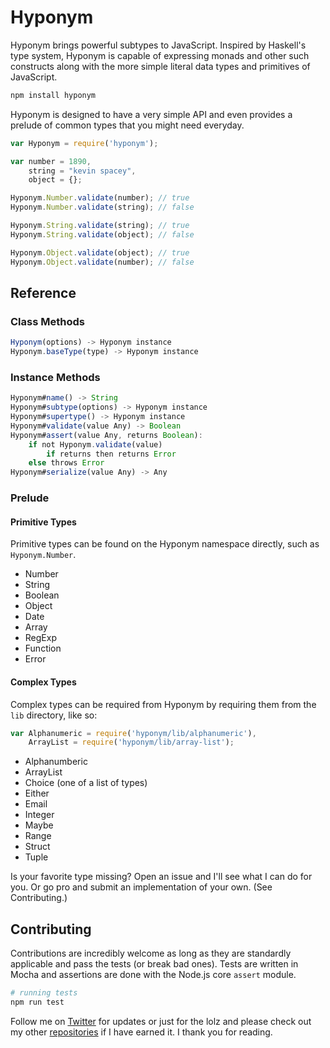 Hyponym
=======

Hyponym brings powerful subtypes to JavaScript. Inspired by Haskell's type system, Hyponym is capable of expressing monads and other such constructs along with the more simple literal data types and primitives of JavaScript.

```bash
npm install hyponym
```

Hyponym is designed to have a very simple API and even provides a prelude of common types that you might need everyday.

```javascript
var Hyponym = require('hyponym');

var number = 1890,
	string = "kevin spacey",
	object = {};

Hyponym.Number.validate(number); // true
Hyponym.Number.validate(string); // false

Hyponym.String.validate(string); // true
Hyponym.String.validate(object); // false

Hyponym.Object.validate(object); // true
Hyponym.Object.validate(number); // false
```

## Reference

### Class Methods

```javascript
Hyponym(options) -> Hyponym instance
Hyponym.baseType(type) -> Hyponym instance 
```

### Instance Methods

```javascript
Hyponym#name() -> String
Hyponym#subtype(options) -> Hyponym instance
Hyponym#supertype() -> Hyponym instance
Hyponym#validate(value Any) -> Boolean
Hyponym#assert(value Any, returns Boolean):
	if not Hyponym.validate(value)
		if returns then returns Error
	else throws Error
Hyponym#serialize(value Any) -> Any
```

### Prelude

#### Primitive Types
Primitive types can be found on the Hyponym namespace directly, such as `Hyponym.Number`.

- Number
- String
- Boolean
- Object
- Date
- Array
- RegExp
- Function
- Error

#### Complex Types
Complex types can be required from Hyponym by requiring them from the `lib` directory, like so:

```javascript
var Alphanumeric = require('hyponym/lib/alphanumeric'),
	ArrayList = require('hyponym/lib/array-list');
```

- Alphanumberic
- ArrayList
- Choice (one of a list of types)
- Either
- Email
- Integer
- Maybe
- Range
- Struct
- Tuple

Is your favorite type missing? Open an issue and I'll see what I can do for you. Or go pro and submit an implementation of your own. (See Contributing.)

## Contributing

Contributions are incredibly welcome as long as they are standardly applicable and pass the tests (or break bad ones). Tests are written in Mocha and assertions are done with the Node.js core `assert` module.

```bash
# running tests
npm run test
```

Follow me on [Twitter](https://twitter.com/compooter) for updates or just for the lolz and please check out my other [repositories](https://github.com/andrejewski) if I have earned it. I thank you for reading.
